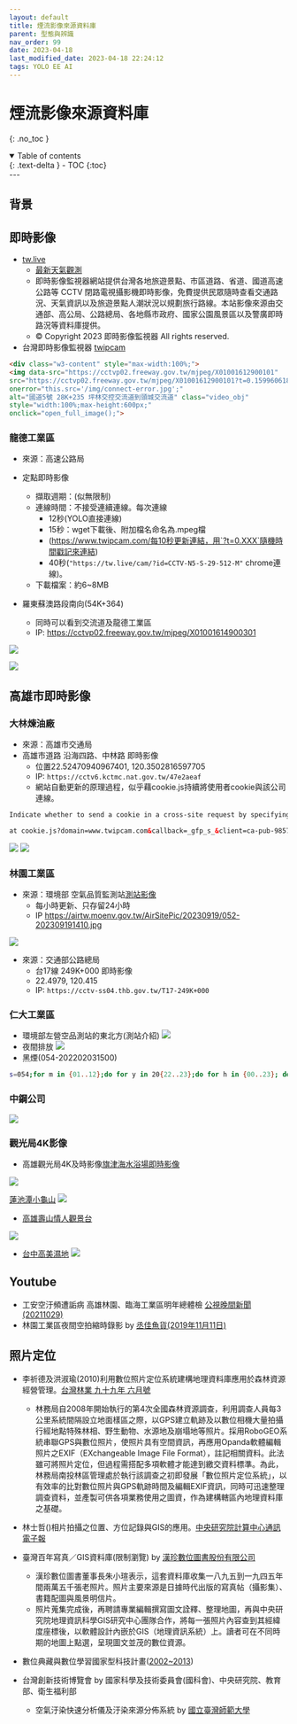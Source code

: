 ```yaml
---
layout: default
title: 煙流影像來源資料庫
parent: 型態與辨識
nav_order: 99
date: 2023-04-18
last_modified_date: 2023-04-18 22:24:12
tags: YOLO EE AI
---
```


# 煙流影像來源資料庫

{: .no_toc }

<details open markdown="block">
  <summary>
    Table of contents
  </summary>
  {: .text-delta }
- TOC
{:toc}
</details>
---

## 背景

## 即時影像

- [tw.live](https://tw.live/)
  - [最新天氣觀測](https://tw.live/weather/)
  - 即時影像監視器網站提供台灣各地旅遊景點、市區道路、省道、國道高速公路等 CCTV 閉路電視攝影機即時影像，免費提供民眾隨時查看交通路況、天氣資訊以及旅遊景點人潮狀況以規劃旅行路線。本站影像來源由交通部、高公局、公路總局、各地縣市政府、國家公園風景區以及警廣即時路況等資料庫提供。
  - © Copyright 2023 即時影像監視器 All rights reserved.
- 台灣即時影像監視器 [twipcam](https://www.twipcam.com/cam/n5-s-28k+235)

```html
<div class="w3-content" style="max-width:100%;">
<img data-src="https://cctvp02.freeway.gov.tw/mjpeg/X01001612900101" 
src="https://cctvp02.freeway.gov.tw/mjpeg/X01001612900101?t=0.15996061836920883" 
onerror="this.src='/img/connect-error.jpg';" 
alt="國道5號 28K+235 坪林交控交流道到頭城交流道" class="video_obj" 
style="width:100%;max-height:600px;" 
onclick="open_full_image();">
```

### 龍德工業區

- 來源：高速公路局
- 定點即時影像
  - 擷取週期：(似無限制)
  - 連線時間：不接受連續連線。每次連線
    - 12秒(YOLO直接連線)
    - 15秒：wget下載後、附加檔名命名為.mpeg檔
    - (https://www.twipcam.com/每10秒更新連結，用`?t=0.XXX`隨機時間戳記來連結)
    - 40秒(`"https://tw.live/cam/?id=CCTV-N5-S-29-512-M"` chrome連線)。
  - 下載檔案：約6~8MB

- 羅東蘇澳路段南向(54K+364)
  - 同時可以看到交流道及龍德工業區
  - IP: https://cctvp02.freeway.gov.tw/mjpeg/X01001614900301

![](../attachments/2023-09-19-11-53-16.png)

![](../attachments/2023-09-19-13-05-14.png)

## 高雄市即時影像

### 大林煉油廠

- 來源：高雄市交通局
- 高雄市道路 沿海四路、中林路 即時影像
  - 位置22.52470940967401, 120.3502816597705
  - IP: `https://cctv6.kctmc.nat.gov.tw/47e2aeaf`
  - 網站自動更新的原理過程，似乎藉cookie.js持續將使用者cookie與該公司連線。

```html
Indicate whether to send a cookie in a cross-site request by specifying its SameSite attribute

at cookie.js?domain=www.twipcam.com&callback=_gfp_s_&client=ca-pub-9857843162062228&cookie=ID%3D610953d246a9cabd-22db6032d4e70027%3AT%3D1695026920%3ART%3D1695101836%3AS%3DALNI_MZy00cvYMug6aJCUsLr7Pl4hjoBAg&gpic=UID%3D00000c49b30e6c6a%3AT%3D1695026920%3ART%3D1695101836%3AS%3DALNI_Ma1x1j3NHCTyMMJ5UTqKaCDclLAfQ:1:1
```

![](../attachments/2023-09-19-13-35-08.png)
![](../attachments/2023-09-19-13-32-31.png)

### 林園工業區

- 來源：環境部 空氣品質監測站[測站影像](https://airtw.moenv.gov.tw/cht/EnvMonitoring/Central/SitePhoto.aspx)
  - 每小時更新、只存留24小時
  - IP https://airtw.moenv.gov.tw/AirSitePic/20230919/052-202309191410.jpg

![](https://airtw.moenv.gov.tw/AirSitePic/20230919/052-202309191410.jpg)

- 來源：交通部公路總局
  - 台17線 249K+000 即時影像
  - 22.4979, 120.415
  - IP: `https://cctv-ss04.thb.gov.tw/T17-249K+000`

### 仁大工業區

- 環境部左營空品測站的東北方(測站介紹)
![](https://airtw.moenv.gov.tw/AirQualityExpert/Photo/Site_pic/17/%E6%9D%B1%E5%8C%97.jpg)
- 夜間排放
 ![](https://airtw.moenv.gov.tw/AirSitePic/20230912/054-202309120300.jpg)
- 黑煙(054-202202031500)

```bash
s=054;for m in {01..12};do for y in 20{22..23};do for h in {00..23}; do for d in {01..31};do for dir in {01..99};do ymd=$y$m$d;fn=${s}-${ymd}${h}$dir.jpg;if ! [[ -e $fn ]];then wget -q https://airtw.moenv.gov.tw/AirSitePic/$ymd/$fn;fi;done;done;done;done;done &
```

### 中鋼公司

![](https://airtw.moenv.gov.tw/AirSitePic/20230919/058-202309191400.jpg)


### 觀光局4K影像

- 高雄觀光局4K及時影像[旗津海水浴場即時影像](https://youtu.be/ka7FV0sCvxQ)

![](https://raw.githubusercontent.com/sinotec2/AIEE/e49ca1e79d1ef845f95b60e1a99fd1e55102513e/attachments/2023-09-18-15-27-41.png)

[蓮池潭小龜山](https://www.youtube.com/watch?v=dCycHSYZBmg)
![](https://raw.githubusercontent.com/sinotec2/AIEE/e49ca1e79d1ef845f95b60e1a99fd1e55102513e/attachments/2023-09-18-15-51-56.png)

- [高雄壽山情人觀景台](https://www.youtube.com/watch?v=C03Itx8iSC0)
 
![](https://raw.githubusercontent.com/sinotec2/AIEE/e49ca1e79d1ef845f95b60e1a99fd1e55102513e/attachments/2023-09-18-16-10-20.png)

- [台中高美濕地](https://www.youtube.com/watch?v=fjhg3gAnMFg)
![](https://raw.githubusercontent.com/sinotec2/AIEE/e49ca1e79d1ef845f95b60e1a99fd1e55102513e/attachments/2023-09-18-16-27-54.png)

## Youtube

- 工安空汙頻遭詬病 高雄林園、臨海工業區明年總體檢  [公視晚間新聞(20211029)](https://www.youtube.com/watch?v=QTAhFPTZd5U)
- 林園工業區夜間空拍縮時錄影 by [丞佳魚貨(2019年11月11日)](https://youtu.be/n9JAHc8fw_Q?si=Vtk38Fdz5q2U4Udk)

## 照片定位

- 李祈德及洪淑瑜(2010)利用數位照片定位系統建構地理資料庫應用於森林資源經營管理。[台灣林業 九十九年 六月號](https://www.forest.gov.tw/MagazineFile.aspx?fno=5748)
  - 林務局自2008年開始執行的第4次全國森林資源調查，利用調查人員每3公里系統間隔設立地面樣區之際，以GPS建立軌跡及以數位相機大量拍攝行經地點特殊林相、野生動物、水源地及崩塌地等照片。採用RoboGEO系統串聯GPS與數位照片，使照片具有空間資訊，再應用Opanda軟體編輯照片之EXIF（EXchangeable Image File Format），註記相關資料。此法雖可將照片定位，但過程需搭配多項軟體才能達到繳交資料標準。為此，林務局南投林區管理處於執行該調查之初即發展「數位照片定位系統」，以有效率的比對數位照片與GPS軌跡時間及編輯EXIF資訊，同時可迅速整理調查資料，並產製可供各項業務使用之圖資，作為建構轄區內地理資料庫之基礎。
- 林士哲()相片拍攝之位置、方位記錄與GIS的應用。[中央研究院計算中心通訊電子報](https://ndaip.sinica.edu.tw/content.jsp?option_id=2621&index_info_id=1544)
- 臺灣百年寫真／GIS資料庫(限制瀏覽) by [漢珍數位圖書股份有限公司](http://www.tbmc.com.tw/chinese_version/taiwandata/taiwan_20.html)
  - 漢珍數位圖書董事長朱小瑄表示，這套資料庫收集一八九五到一九四五年間兩萬五千張老照片。照片主要來源是日據時代出版的寫真帖（攝影集）、書籍配圖與風景明信片。
  - 照片蒐集完成後，再聘請專業編輯撰寫圖文詮釋、整理地圖，再與中央研究院地理資訊科學GIS研究中心團隊合作，將每一張照片內容查到其經緯度座標後，以軟體設計內嵌於GIS（地理資訊系統）上。讀者可在不同時期的地圖上點選，呈現圖文並茂的數位資源。
- 數位典藏與數位學習國家型科技計畫([2002~2013](https://teldap.tw/index.html))


- 台灣創新技術博覽會 by 國家科學及技術委員會(國科會)、中央研究院、教育部、衛生福利部
  - 空氣汙染快速分析儀及汙染來源分佈系統 by [國立臺灣師範大學](https://www.futuretech.org.tw/futuretech/index.php?action=product_detail&prod_no=P0008700005436)
